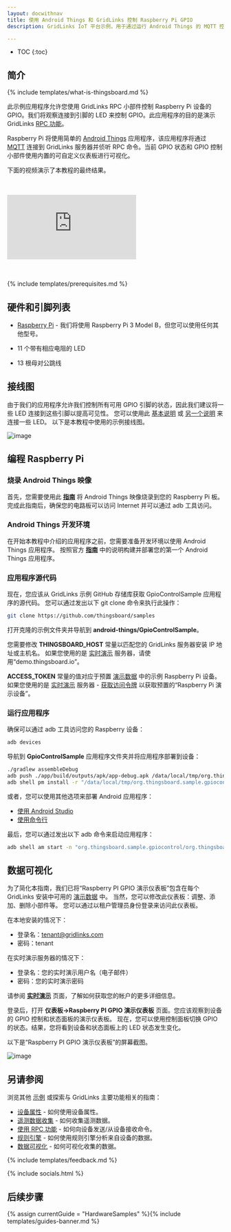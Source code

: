 ```yaml
---
layout: docwithnav
title: 使用 Android Things 和 GridLinks 控制 Raspberry Pi GPIO
description: GridLinks IoT 平台示例，用于通过运行 Android Things 的 MQTT 控制 Raspberry Pi GPIO

---
```


* TOC
{:toc}

## 简介
{% include templates/what-is-thingsboard.md %}

此示例应用程序允许您使用 GridLinks RPC 小部件控制 Raspberry Pi 设备的 GPIO。我们将观察连接到引脚的 LED 来控制 GPIO。此应用程序的目的是演示 GridLinks [RPC 功能](/docs/user-guide/rpc/)。

Raspberry Pi 将使用简单的 [Android Things](https://developer.android.com/things/index.html) 应用程序，该应用程序将通过 [MQTT](https://en.wikipedia.org/wiki/MQTT) 连接到 GridLinks 服务器并侦听 RPC 命令。当前 GPIO 状态和 GPIO 控制小部件使用内置的可自定义仪表板进行可视化。

下面的视频演示了本教程的最终结果。

<br>
<br>
<div id="video">  
    <div id="video_wrapper">
        <iframe src="https://www.youtube.com/embed/SRnYjoS3M0Y" frameborder="0" allowfullscreen></iframe>
    </div>
</div>
<br>
<br>

{% include templates/prerequisites.md %}

## 硬件和引脚列表

- [Raspberry Pi](https://en.wikipedia.org/wiki/Raspberry_Pi) - 我们将使用 Raspberry Pi 3 Model B，但您可以使用任何其他型号。

- 11 个带有相应电阻的 LED

- 13 根母对公跳线

## 接线图

由于我们的应用程序允许我们控制所有可用 GPIO 引脚的状态，因此我们建议将一些 LED 连接到这些引脚以提高可见性。
您可以使用此 [基本说明](https://www.raspberrypi.org/documentation/usage/gpio/) 或 [另一个说明](https://projects.drogon.net/raspberry-pi/gpio-examples/tux-crossing/gpio-examples-1-a-single-led/) 来连接一些 LED。
以下是本教程中使用的示例接线图。

![image](/images/samples/raspberry/gpio-android-things/raspberry-gpio-leds.png)

## 编程 Raspberry Pi

### 烧录 Android Things 映像

首先，您需要使用此 [**指南**](https://developer.android.com/things/hardware/raspberrypi.html#flashing_the_image) 将 Android Things 映像烧录到您的 Raspberry Pi 板。
完成此指南后，确保您的电路板可以访问 Internet 并可以通过 adb 工具访问。

### Android Things 开发环境

在开始本教程中介绍的应用程序之前，您需要准备开发环境以使用 Android Things 应用程序。
按照官方 [**指南**](https://developer.android.com/things/training/first-device/index.html) 中的说明构建并部署您的第一个 Android Things 应用程序。

### 应用程序源代码

现在，您应该从 GridLinks 示例 GitHub 存储库获取 GpioControlSample 应用程序的源代码。
您可以通过发出以下 git clone 命令来执行此操作：

```bash
git clone https://github.com/thingsboard/samples
```

打开克隆的示例文件夹并导航到 **android-things/GpioControlSample**。

您需要修改 **THINGSBOARD_HOST** 常量以匹配您的 GridLinks 服务器安装 IP 地址或主机名。
如果您使用的是 [实时演示](https://gridlinks.codingas.com/) 服务器，请使用“demo.thingsboard.io”。

**ACCESS_TOKEN** 常量的值对应于预置 [演示数据](/docs/samples/demo-account/#tenant-devices) 中的示例 Raspberry Pi 设备。
如果您使用的是 [实时演示](https://gridlinks.codingas.com/) 服务器 - [获取访问令牌](/docs/user-guide/ui/devices/#manage-device-credentials) 以获取预置的“Raspberry Pi 演示设备”。

### 运行应用程序

确保可以通过 adb 工具访问您的 Raspberry 设备：

```bash
adb devices
```

导航到 **GpioControlSample** 应用程序文件夹并将应用程序部署到设备：

```bash
./gradlew assembleDebug
adb push ./app/build/outputs/apk/app-debug.apk /data/local/tmp/org.thingsboard.sample.gpiocontrol
adb shell pm install -r "/data/local/tmp/org.thingsboard.sample.gpiocontrol"
```

或者，您可以使用其他选项来部署 Android 应用程序：

- [使用 Android Studio](https://developer.android.com/studio/run/index.html)
- [使用命令行](https://developer.android.com/studio/build/building-cmdline.html)

最后，您可以通过发出以下 adb 命令来启动应用程序：

```bash
adb shell am start -n "org.thingsboard.sample.gpiocontrol/org.thingsboard.sample.gpiocontrol.GpioControlActivity" -a android.intent.action.MAIN -c android.intent.category.LAUNCHER
```

## 数据可视化

为了简化本指南，我们已将“Raspberry PI GPIO 演示仪表板”包含在每个 GridLinks 安装中可用的 [演示数据](/docs/samples/demo-account/#dashboards) 中。
当然，您可以修改此仪表板：调整、添加、删除小部件等。
您可以通过以租户管理员身份登录来访问此仪表板。

在本地安装的情况下：

- 登录名：tenant@gridlinks.com
- 密码：tenant

在实时演示服务器的情况下：

- 登录名：您的实时演示用户名（电子邮件）
- 密码：您的实时演示密码

请参阅 **[实时演示](/docs/user-guide/live-demo/)** 页面，了解如何获取您的帐户的更多详细信息。

登录后，打开 **仪表板->Raspberry PI GPIO 演示仪表板** 页面。您应该观察到设备的 GPIO 控制和状态面板的演示仪表板。
现在，您可以使用控制面板切换 GPIO 的状态。结果，您将看到设备和状态面板上的 LED 状态发生变化。

以下是“Raspberry PI GPIO 演示仪表板”的屏幕截图。

![image](/images/samples/raspberry/gpio/dashboard.png)

## 另请参阅

浏览其他 [示例](/docs/samples) 或探索与 GridLinks 主要功能相关的指南：

- [设备属性](/docs/user-guide/attributes/) - 如何使用设备属性。
- [遥测数据收集](/docs/user-guide/telemetry/) - 如何收集遥测数据。
- [使用 RPC 功能](/docs/user-guide/rpc/) - 如何向设备发送/从设备接收命令。
- [规则引擎](/docs/user-guide/rule-engine/) - 如何使用规则引擎分析来自设备的数据。
- [数据可视化](/docs/user-guide/visualization/) - 如何可视化收集的数据。

{% include templates/feedback.md %}

{% include socials.html %}

## 后续步骤

{% assign currentGuide = "HardwareSamples" %}{% include templates/guides-banner.md %}